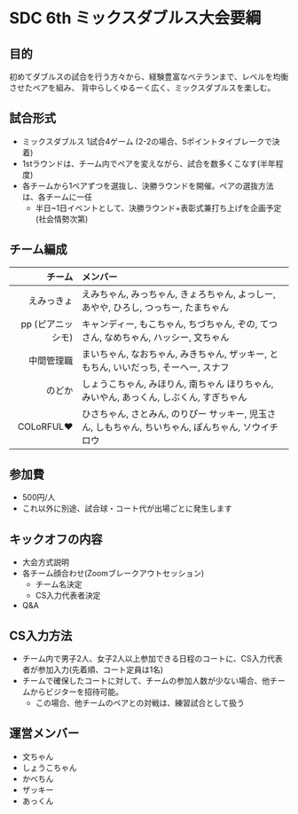 # SDC 6th ミックスダブルス大会要綱

## 目的

初めてダブルスの試合を行う方々から、経験豊富なベテランまで、レベルを均衡させたペアを組み、
背中らしくゆるーく広く、ミックスダブルスを楽しむ。

## 試合形式

* ミックスダブルス 1試合4ゲーム (2-2の場合、5ポイントタイブレークで決着) 
* 1stラウンドは、チーム内でペアを変えながら、試合を数多くこなす(半年程度)
* 各チームから1ペアずつを選抜し、決勝ラウンドを開催。ペアの選抜方法は、各チームに一任
  * 半日~1日イベントとして、決勝ラウンド+表彰式兼打ち上げを企画予定(社会情勢次第)

## チーム編成

| チーム        | メンバー      |
| -----------: |:-------------|
| えみっきょ | えみちゃん, みっちゃん, きょろちゃん, よっしー, あやや, ひろし, つっちー, たまちゃん |
| pp (ピアニッシモ) | キャンディー, もこちゃん, ちづちゃん, ぞの, てつさん, なめちゃん, ハッシー, 文ちゃん |
| 中間管理職 | まいちゃん, なおちゃん,  みきちゃん, ザッキー, ともちん, いいだっち, そーへー, スナフ |
| のどか | しょうこちゃん, みほりん,  南ちゃん ほりちゃん, みいやん,  あっくん, しぶくん, すぎちゃん |
| COLoRFUL❤️ | ひさちゃん, さとみん,  のりぴー サッキー, 児玉さん,  しもちゃん, ちいちゃん, ぽんちゃん, ソウイチロウ |

## 参加費

* 500円/人
* これ以外に別途、試合球・コート代が出場ごとに発生します

## キックオフの内容

* 大会方式説明
* 各チーム顔合わせ(Zoomブレークアウトセッション)
  * チーム名決定
  * CS入力代表者決定
* Q&A

## CS入力方法

* チーム内で男子2人、女子2人以上参加できる日程のコートに、CS入力代表者が参加入力(先着順、コート定員は1名)
* チームで確保したコートに対して、チームの参加人数が少ない場合、他チームからビジターを招待可能。
  * この場合、他チームのペアとの対戦は、練習試合として扱う

## 運営メンバー

* 文ちゃん
* しょうこちゃん
* かべちん
* ザッキー
* あっくん